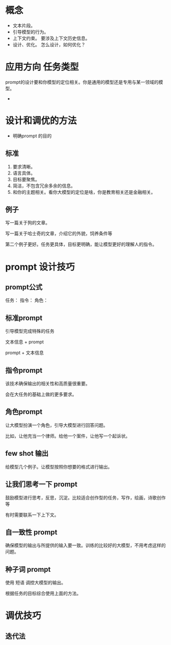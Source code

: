 # 概念

- 文本片段。 
- 引导模型的行为。 
- 上下文约束。 要涉及上下文历史信息。
- 设计、优化。 怎么设计，如何优化？


# 应用方向   任务类型

prompt的设计要和你模型的定位相关。你是通用的模型还是专用与某一领域的模型。

- 


# 设计和调优的方法

- 明确prompt 的目的

## 标准
1. 要求清晰。
2. 语言具体。
3. 目标要聚焦。
4. 简洁，不包含冗余多余的信息。
5. 和你的主题相关。看你大模型的定位是啥，你是教育相关还是金融相关。

## 例子

写一篇关于狗的文章。

写一篇关于哈士奇的文章，介绍它的外貌，饲养条件等


第二个例子更好。任务更具体，目标更明确，能让模型更好的理解人的指令。



# prompt 设计技巧

## prompt公式

任务：
指令：
角色：

## 标准prompt

引导模型完成特殊的任务

文本信息 + prompt

prompt + 文本信息

## 指令prompt
该技术确保输出的相关性和高质量很重要。

会在大任务的基础上做的更多要求。

## 角色prompt

让大模型扮演一个角色，引导大模型进行回答问题。

比如，让他充当一个律师。给他一个案件，让他写一个起诉状。

## few shot 输出

给模型几个例子。让模型按照你想要的格式进行输出。


## 让我们思考一下 prompt

鼓励模型进行思考，反思，沉淀。比较适合创作型的任务，写作，绘画，诗歌创作等

有时需要联系一下上下文。


## 自一致性 prompt

确保模型的输出与所提供的输入要一致。训练的比较好的大模型，不用考虑这样的问题。

## 种子词 prompt

使用 短语 调控大模型的输出。


根据任务的目标综合使用上面的方法。



# 调优技巧

## 迭代法
























